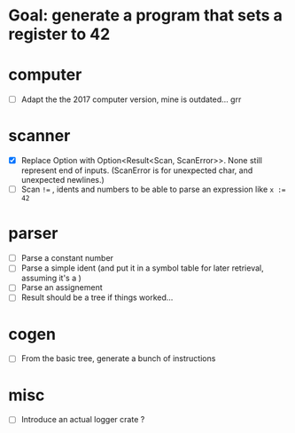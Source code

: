 # Goal: generate a program that sets a register to 42

# computer

 - [ ] Adapt the the 2017 computer version, mine is outdated... grr

# scanner

 - [X] Replace Option<Scan> with Option<Result<Scan, ScanError>>. None still represent end of inputs.
  (ScanError is for unexpected char, and unexpected newlines.)
 - [ ] Scan `!=` , idents and numbers to be able to parse an expression like `x := 42`

# parser

  - [ ] Parse a constant number
  - [ ] Parse a simple ident (and put it in a symbol table for later retrieval, assuming it's a )
  - [ ] Parse an assignement
  - [ ] Result should be a tree if things worked...

# cogen
  - [ ] From the basic tree, generate a bunch of instructions

# misc

  - [ ] Introduce an actual logger crate ?